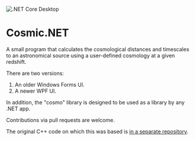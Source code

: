 ![.NET Core Desktop](https://github.com/joshkempner/Cosmic.NET/workflows/.NET%20Core%20Desktop/badge.svg)
# Cosmic.NET
A small program that calculates the cosmological distances and timescales to an astronomical source using a user-defined cosmology at a given redshift.

There are two versions:
1. An older Windows Forms UI.
2. A newer WPF UI.

In addition, the "cosmo" library is designed to be used as a library by any .NET app.

Contributions via pull requests are welcome.

The original C++ code on which this was based is [in a separate repository](https://github.com/joshkempner/cosmic).

